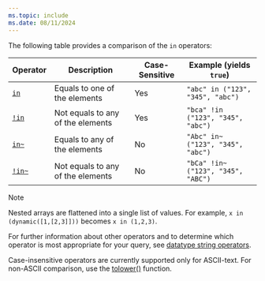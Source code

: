```yaml
---
ms.topic: include
ms.date: 08/11/2024
---
```


The following table provides a comparison of the `in` operators:

|Operator   |Description   |Case-Sensitive  |Example (yields `true`)  |
|-----------|--------------|----------------|-------------------------|
|[`in`](../query/in-cs-operator.md) |Equals to one of the elements |Yes |`"abc" in ("123", "345", "abc")`|
|[`!in`](../query/not-in-cs-operator.md) |Not equals to any of the elements |Yes | `"bca" !in ("123", "345", "abc")` |
|[`in~`](../query/in-operator.md) |Equals to any of the elements |No | `"Abc" in~ ("123", "345", "abc")` |
|[`!in~`](../query/not-in-operator.md) |Not equals to any of the elements |No | `"bCa" !in~ ("123", "345", "ABC")` |

> [!NOTE]
> Nested arrays are flattened into a single list of values. For example, `x in (dynamic([1,[2,3]]))` becomes `x in (1,2,3)`.

For further information about other operators and to determine which operator is most appropriate for your query, see [datatype string operators](../query/datatypes-string-operators.md).

Case-insensitive operators are currently supported only for ASCII-text. For non-ASCII comparison, use the [tolower()](../query/tolower-function.md) function.
